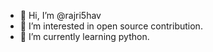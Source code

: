 - 👋 Hi, I’m @rajri5hav
- 👀 I’m interested in open source contribution.
- 🌱 I’m currently learning python.

<!---
rajri5hav/rajri5hav is a ✨ special ✨ repository because its `README.md` (this file) appears on your GitHub profile.
You can click the Preview link to take a look at your changes.
--->
